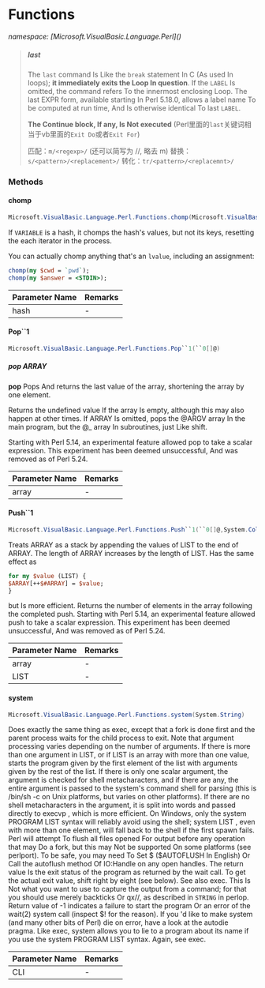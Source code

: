 ﻿# Functions
_namespace: [Microsoft.VisualBasic.Language.Perl](<a href="#" onClick="load('/docs/Microsoft.VisualBasic.Language.Perl/index.md')"></a>)_



> 
>  ##### last
>  
>  The ``last`` command Is Like the ``break`` statement In C (As used In loops); **it immediately exits the Loop In question**. 
>  If the ``LABEL`` Is omitted, the command refers To the innermost enclosing Loop. The last EXPR form, available starting 
>  In Perl 5.18.0, allows a label name To be computed at run time, And Is otherwise identical To last ``LABEL``. 
>  
>  **The Continue block, If any, Is Not executed**
>  (Perl里面的``last``关键词相当于vb里面的``Exit Do``或者``Exit For``)
>  
>  匹配：``m/<regexp>/`` (还可以简写为 /<regexp>/, 略去 m)
>  替换：``s/<pattern>/<replacement>/``
>  转化：``tr/<pattern>/<replacemnt>/``
>  


### Methods

#### chomp
```csharp
Microsoft.VisualBasic.Language.Perl.Functions.chomp(Microsoft.VisualBasic.Dictionary{Microsoft.VisualBasic.ComponentModel.DataSourceModel.NamedValue{System.String}}@)
```
If ``VARIABLE`` is a hash, it chomps the hash's values, but not its keys, resetting the each iterator 
 in the process.
 
 You can actually chomp anything that's an ``lvalue``, including an assignment:
 
 ```perl
 chomp(my $cwd = `pwd`);
 chomp(my $answer = <STDIN>);
 ```

|Parameter Name|Remarks|
|--------------|-------|
|hash|-|


#### Pop``1
```csharp
Microsoft.VisualBasic.Language.Perl.Functions.Pop``1(``0[]@)
```
##### pop ARRAY
 
 **pop**
 Pops And returns the last value of the array, shortening the array by one element.
 
 Returns the undefined value If the array Is empty, although this may also happen at 
 other times. If ARRAY Is omitted, pops the @ARGV array In the main program, but the 
 @_ array In subroutines, just Like shift.
 
 Starting with Perl 5.14, an experimental feature allowed pop to take a scalar expression. 
 This experiment has been deemed unsuccessful, And was removed as of Perl 5.24.

|Parameter Name|Remarks|
|--------------|-------|
|array|-|


#### Push``1
```csharp
Microsoft.VisualBasic.Language.Perl.Functions.Push``1(``0[]@,System.Collections.Generic.IEnumerable{``0})
```
Treats ARRAY as a stack by appending the values of LIST to the end of ARRAY. The length of ARRAY 
 increases by the length of LIST. Has the same effect as
 
 ```perl
 for my $value (LIST) {
 $ARRAY[++$#ARRAY] = $value;
 }
 ```
 
 but Is more efficient. Returns the number of elements in the array following the completed push.
 Starting with Perl 5.14, an experimental feature allowed push to take a scalar expression. 
 This experiment has been deemed unsuccessful, And was removed as of Perl 5.24.

|Parameter Name|Remarks|
|--------------|-------|
|array|-|
|LIST|-|


#### system
```csharp
Microsoft.VisualBasic.Language.Perl.Functions.system(System.String)
```
Does exactly the same thing as exec, except that a fork is done first and the parent process waits for the 
 child process to exit. Note that argument processing varies depending on the number of arguments. If there 
 is more than one argument in LIST, or if LIST is an array with more than one value, starts the program 
 given by the first element of the list with arguments given by the rest of the list. If there is only one 
 scalar argument, the argument is checked for shell metacharacters, and if there are any, the entire argument 
 is passed to the system's command shell for parsing (this is /bin/sh -c on Unix platforms, but varies on 
 other platforms). If there are no shell metacharacters in the argument, it is split into words and passed 
 directly to execvp , which is more efficient. On Windows, only the system PROGRAM LIST syntax will reliably 
 avoid using the shell; system LIST , even with more than one element, will fall back to the shell if the 
 first spawn fails.
 Perl will attempt To flush all files opened For output before any operation that may Do a fork, but this 
 may Not be supported On some platforms (see perlport). To be safe, you may need To Set $ ($AUTOFLUSH In 
 English) Or Call the autoflush method Of IO:Handle on any open handles.
 The return value Is the exit status of the program as returned by the wait call. To get the actual exit 
 value, shift right by eight (see below). See also exec. This Is Not what you want to use to capture the 
 output from a command; for that you should use merely backticks Or qx//, as described in `STRING` in perlop. 
 Return value of -1 indicates a failure to start the program Or an error of the wait(2) system call 
 (inspect $! for the reason).
 If you 'd like to make system (and many other bits of Perl) die on error, have a look at the autodie pragma.
 Like exec, system allows you to lie to a program about its name if you use the system PROGRAM LIST syntax. 
 Again, see exec.

|Parameter Name|Remarks|
|--------------|-------|
|CLI|-|



